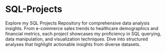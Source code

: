 # SQL-Projects
Explore my SQL Projects Repository for comprehensive data analysis insights. From e-commerce sales trends to healthcare demographics and financial metrics, each project showcases my proficiency in SQL querying, data manipulation, and visualization techniques. Dive into structured analyses that highlight actionable insights from diverse datasets. 
